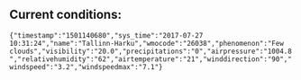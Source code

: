 ## Current conditions: 
 ``` {"timestamp":"1501140680","sys_time":"2017-07-27 10:31:24","name":"Tallinn-Harku","wmocode":"26038","phenomenon":"Few clouds","visibility":"20.0","precipitations":"0","airpressure":"1004.8","relativehumidity":"62","airtemperature":"21","winddirection":"90","windspeed":"3.2","windspeedmax":"7.1"} ```
